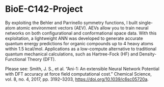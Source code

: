 # BioE-C142-Project
By exploiting the Behler and Parrinello symmetry functions, I built single-atom atomic environment vectors (AEV). AEVs allow you to train neural networks on both configurational and conformational space data. With this exploitation, a lightweight ANN was developed to generate accurate quantum energy predictions for organic compounds up to 4 heavy atoms within 1.5 kcal/mol. Applications as a low-compute alternative to traditional quantum mechanical calculations, such as Hartree-Fock (HF) and Density-Functional Theory (DFT).

Please see: 
Smith, J. S., et al. “Ani-1: An extensible Neural Network Potential with DFT accuracy at force field computational cost.” Chemical Science, vol. 8, no. 4, 2017, pp. 3192–3203, https://doi.org/10.1039/c6sc05720a.
